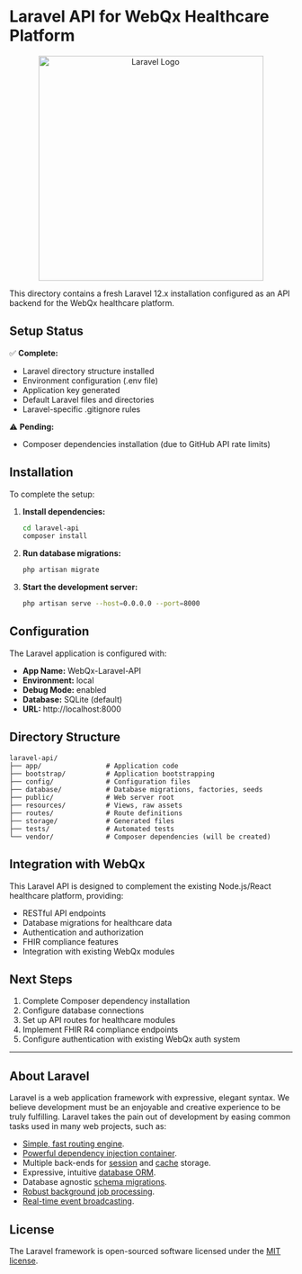# Laravel API for WebQx Healthcare Platform

<p align="center"><a href="https://laravel.com" target="_blank"><img src="https://raw.githubusercontent.com/laravel/art/master/logo-lockup/5%20SVG/2%20CMYK/1%20Full%20Color/laravel-logolockup-cmyk-red.svg" width="400" alt="Laravel Logo"></a></p>

This directory contains a fresh Laravel 12.x installation configured as an API backend for the WebQx healthcare platform.

## Setup Status

✅ **Complete:**
- Laravel directory structure installed
- Environment configuration (.env file)
- Application key generated
- Default Laravel files and directories
- Laravel-specific .gitignore rules

⚠️ **Pending:**
- Composer dependencies installation (due to GitHub API rate limits)

## Installation

To complete the setup:

1. **Install dependencies:**
   ```bash
   cd laravel-api
   composer install
   ```

2. **Run database migrations:**
   ```bash
   php artisan migrate
   ```

3. **Start the development server:**
   ```bash
   php artisan serve --host=0.0.0.0 --port=8000
   ```

## Configuration

The Laravel application is configured with:
- **App Name:** WebQx-Laravel-API
- **Environment:** local
- **Debug Mode:** enabled
- **Database:** SQLite (default)
- **URL:** http://localhost:8000

## Directory Structure

```
laravel-api/
├── app/                # Application code
├── bootstrap/          # Application bootstrapping
├── config/             # Configuration files
├── database/           # Database migrations, factories, seeds
├── public/             # Web server root
├── resources/          # Views, raw assets
├── routes/             # Route definitions
├── storage/            # Generated files
├── tests/              # Automated tests
└── vendor/             # Composer dependencies (will be created)
```

## Integration with WebQx

This Laravel API is designed to complement the existing Node.js/React healthcare platform, providing:
- RESTful API endpoints
- Database migrations for healthcare data
- Authentication and authorization
- FHIR compliance features
- Integration with existing WebQx modules

## Next Steps

1. Complete Composer dependency installation
2. Configure database connections
3. Set up API routes for healthcare modules
4. Implement FHIR R4 compliance endpoints
5. Configure authentication with existing WebQx auth system

---

## About Laravel

Laravel is a web application framework with expressive, elegant syntax. We believe development must be an enjoyable and creative experience to be truly fulfilling. Laravel takes the pain out of development by easing common tasks used in many web projects, such as:

- [Simple, fast routing engine](https://laravel.com/docs/routing).
- [Powerful dependency injection container](https://laravel.com/docs/container).
- Multiple back-ends for [session](https://laravel.com/docs/session) and [cache](https://laravel.com/docs/cache) storage.
- Expressive, intuitive [database ORM](https://laravel.com/docs/eloquent).
- Database agnostic [schema migrations](https://laravel.com/docs/migrations).
- [Robust background job processing](https://laravel.com/docs/queues).
- [Real-time event broadcasting](https://laravel.com/docs/broadcasting).

## License

The Laravel framework is open-sourced software licensed under the [MIT license](https://opensource.org/licenses/MIT).
